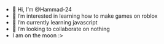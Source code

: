 - 👋 Hi, I’m @Hammad-24
- 👀 I’m interested in learning how to make games on roblox
- 🌱 I’m currently learning javascript
- 💞️ I’m looking to collaborate on nothing
- I am on the moon  :>

<!---
Hammad-24/Hammad-24 is a ✨ special ✨ repository because its `README.md` (this file) appears on your GitHub profile.
You can click the Preview link to take a look at your changes.
--->
